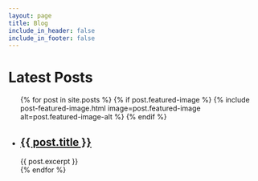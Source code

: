 ```yaml
---
layout: page
title: Blog
include_in_header: false
include_in_footer: false
---
```


<h1>Latest Posts</h1>

<ul>
  {% for post in site.posts %}
      {% if post.featured-image %}
        {% include post-featured-image.html image=post.featured-image alt=post.featured-image-alt %}
      {% endif %}
    <li>
      <h2><a href="{{ post.url }}">{{ post.title }}</a></h2>
      {{ post.excerpt }}
    </li>
  {% endfor %}
</ul>